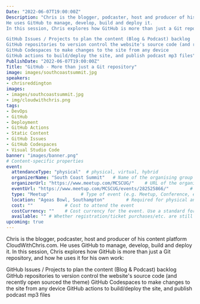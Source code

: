 ```yaml
---
Date: "2022-06-07T19:00:00Z"
Description: "Chris is the blogger, podcaster, host and producer of his content platform CloudWithChris.com.
He uses GitHub to manage, develop, build and deploy it.
In this session, Chris explores how GitHub is more than just a Git repository, and how he uses it for his own work:

GitHub Issues / Projects to plan the content (Blog & Podcast) backlog
GitHub repositories to version control the website's source code (and recently open sourced the theme)
GitHub Codespaces to make changes to the site from any device
GitHub actions to build/deploy the site, and publish podcast mp3 files"
PublishDate: "2022-06-07T19:00:00Z"
Title: "GitHub - More than just a Git repository"
image: images/southcoastsummit.jpg
speakers:
- chrisreddington
images:
- images/southcoastsummit.jpg
- img/cloudwithchris.png
tags:
- DevOps
- GitHub
- Deployment
- GitHub Actions
- Static Content
- GitHub Issues
- GitHub Codespaces
- Visual Studio Code
banner: "images/banner.png"
# Content-specific properties
event:
  attendanceType: "physical"  # physical, virtual, hybrid
  organizerName: "South Coast Summit"   # Name of the organising group / event (e.g. Name of the conference)
  organizerUrl: "https://www.meetup.com/MCSCUG/"    # URL of the organising group
  eventUrl: "https://www.meetup.com/MCSCUG/events/282525866/"        # URL of the specific event, if applicable (e.g. a meetup talk, rather than the meetup group)
  type: "Meetup"            # Type of event (e.g. Meetup, Conference, etc.)
  location: "Ageas Bowl, Southampton"        # Required for physical and hybrid events.
  cost: ""            # Cost to attend the event
  costCurrency: ""    # Cost currency for the event. Use a standard format - http://en.wikipedia.org/wiki/ISO_4217
  available: "" # Whether registration/ticket purchases/etc. are still available (true/false). Defaults to false when event is in past.
upcoming: true
---
```

Chris is the blogger, podcaster, host and producer of his content platform CloudWithChris.com.
He uses GitHub to manage, develop, build and deploy it.
In this session, Chris explores how GitHub is more than just a Git repository, and how he uses it for his own work:

GitHub Issues / Projects to plan the content (Blog & Podcast) backlog
GitHub repositories to version control the website's source code (and recently open sourced the theme)
GitHub Codespaces to make changes to the site from any device
GitHub actions to build/deploy the site, and publish podcast mp3 files
